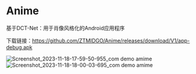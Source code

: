 # Anime

基于DCT-Net：用于肖像风格化的Android应用程序

下载链接：https://github.com/ZTMIDGO/Anime/releases/download/V1/app-debug.apk


![Screenshot_2023-11-18-17-59-50-955_com demo amime](https://github.com/ZTMIDGO/Anime/assets/50280785/36195bbc-010c-45f1-a88a-f5111767c30c)
![Screenshot_2023-11-18-18-00-03-695_com demo amime](https://github.com/ZTMIDGO/Anime/assets/50280785/14aa673b-a670-44f0-bfc9-ee45fd82e073)

